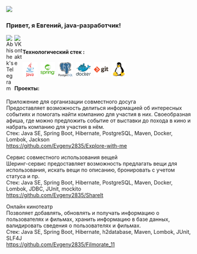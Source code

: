 <div id="header" align="left">
  <img src="https://media.giphy.com/media/Y4ak9Ki2GZCbJxAnJD/giphy.gif" width="100"/>
</div>

 <h3>
  Привет, я Евгений, java-разработчик!
</h3>

</a>
<a href="https://t.me/EvgenyMur">
  <img align="left" alt="Abhishek's Telegram" width="22px" src="https://cdn.jsdelivr.net/npm/simple-icons@v3/icons/telegram.svg" />
</a>
<a href="https://vk.com/eatitov">
  <img align="left" alt="VKontakte" width="22px" src="https://cdn.jsdelivr.net/npm/simple-icons@v3/icons/vk.svg" />
</a>

<br />

#### Технологический стек :
<div>
  <img src="https://github.com/devicons/devicon/blob/master/icons/java/java-original-wordmark.svg" title="Java" alt="Java" width="40" height="40"/>&nbsp;
  <img src="https://github.com/devicons/devicon/blob/master/icons/spring/spring-original-wordmark.svg" title="Spring" alt="Spring" width="40" height="40"/>&nbsp;
  <img src="https://github.com/devicons/devicon/blob/master/icons/postgresql/postgresql-original-wordmark.svg" title="PostgreSQL" alt="PostgreSQL" width="40" height="40"/>&nbsp;
  <img src="https://github.com/devicons/devicon/blob/master/icons/docker/docker-original-wordmark.svg" title="Docker" alt="Docker" width="40" height="40"/>&nbsp;
  <img src="https://github.com/devicons/devicon/blob/master/icons/git/git-original-wordmark.svg" title="Git" alt="Git" width="40" height="40"/>&nbsp;
  <img src="https://github.com/devicons/devicon/blob/master/icons/linux/linux-original.svg" title="Linux" alt="Linux" width="40" height="40"/>&nbsp;
<div>
  
#### Проекты:
  
Приложение для организации совместного досуга<br />
Предоставляет возможность делиться информацией об интересных событиях и помогать найти
компанию для участия в них. Своеобразная афиша, где можно предложить событие
от выставки до похода в кино и набрать компанию для участия в нём.<br />
Стек: Java SE, Spring Boot, Hibernate, PostgreSQL, Maven, Docker, Lombok, Jackson<br />
https://github.com/Evgeny2835/Explore-with-me

Сервис совместного использования вещей<br />
Шеринг-сервис предоставляет возможность предлагать вещи для использования, искать вещи
по описанию, бронировать с учетом статуса и пр.<br />
Стек: Java SE, Spring Boot, Hibernate, PostgreSQL, Maven, Docker, Lombok, JDBC, JUnit, mockito<br />
https://github.com/Evgeny2835/ShareIt

Онлайн кинотеатр<br />
Позволяет добавлять, обновлять и получать информацию о пользователях и фильмах, хранить
информацию в базе данных, валидировать сведения о пользователях и фильмах.<br />
Стек: Java SE, Spring Boot, Hibernate, h2database, Maven, Lombok, JUnit, SLF4J<br />
https://github.com/Evgeny2835/Filmorate_11
  
   <!--
 <img src="https://media.giphy.com/media/WUlplcMpOCEmTGBtBW/giphy.gif" width="30"> 

<img src="https://github.com/devicons/devicon/blob/master/icons/jira/jira-original-wordmark.svg" title="Jira" alt="Jira" width="40" height="40"/>&nbsp;

  <img src="https://media.giphy.com/media/hvRJCLFzcasrR4ia7z/giphy.gif" width="30px"/>

#### Обо мне :

 Как написать мне:
 [![Telegram Badge](https://img.shields.io/badge/Telegram-blue?style=for-the-badge&logo=telegram&logoColor=white)](https://t.me/EvgenyMur)

---
 
-->

